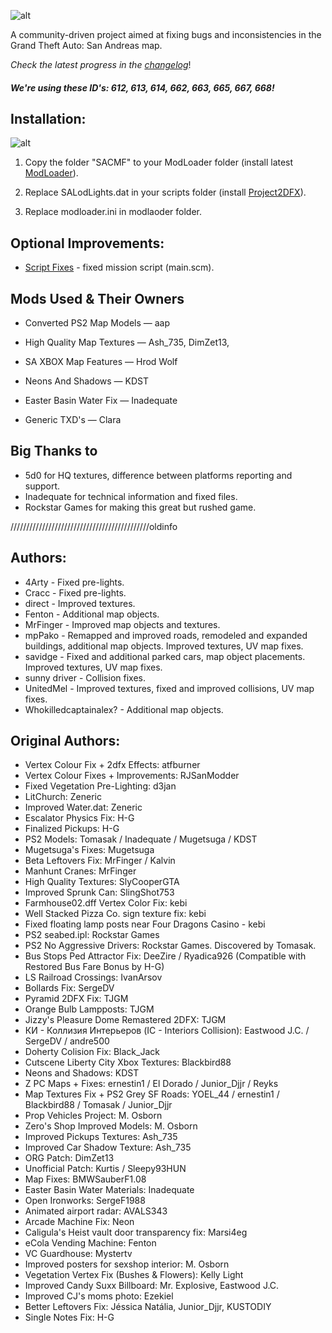 ![alt](https://i.imgur.com/3I8mEQI.png)

A community-driven project aimed at fixing bugs and inconsistencies in the Grand Theft Auto: San Andreas map.

*Check the latest progress in the [changelog](https://github.com/UnitedMel/-SA-Community-Map-Fixes/blob/main/CHANGELOG.md)*!
##### We're using these ID's: 612, 613, 614, 662, 663, 665, 667, 668!

## Installation:
![alt](https://i.imgur.com/HtmoW07.png)
1. Copy the folder "SACMF" to your ModLoader folder (install latest [ModLoader](https://github.com/thelink2012/modloader/releases)).

2. Replace SALodLights.dat in your scripts folder (install [Project2DFX](https://github.com/ThirteenAG/III.VC.SA.IV.Project2DFX/releases/tag/gtasa)).

3. Replace modloader.ini in modlaoder folder.

## Optional Improvements:
- [Script Fixes](https://gtaforums.com/topic/937827-gta-sa-script-fixes-finding-and-fixing-script-glitches/) - fixed mission script (main.scm).

## Mods Used & Their Owners
- Converted PS2 Map Models — aap
- High Quality Map Textures — Ash_735, DimZet13, 
- SA XBOX Map Features — Hrod Wolf
- Neons And Shadows — KDST
- Easter Basin Water Fix — Inadequate

- Generic TXD's — Clara

## Big Thanks to
- 5d0 for HQ textures, difference between platforms reporting and support.
- Inadequate for technical information and fixed files.
- Rockstar Games for making this great but rushed game.

////////////////////////////////////////////oldinfo
## Authors:
- 4Arty - Fixed pre-lights.
- Cracc - Fixed pre-lights.
- direct - Improved textures.
- Fenton - Additional map objects.
- MrFinger - Improved map objects and textures.
- mpPako - Remapped and improved roads, remodeled and expanded buildings, additional map objects. Improved textures, UV map fixes.
- savidge - Fixed and additional parked cars, map object placements. Improved textures, UV map fixes.
- sunny driver - Collision fixes.
- UnitedMel - Improved textures, fixed and improved collisions, UV map fixes.
- Whokilledcaptainalex? - Additional map objects.

## Original Authors:
- Vertex Colour Fix + 2dfx Effects: atfburner
- Vertex Colour Fixes + Improvements: RJSanModder
- Fixed Vegetation Pre-Lighting: d3jan
- LitChurch: Zeneric
- Improved Water.dat: Zeneric
- Escalator Physics Fix: H-G
- Finalized Pickups: H-G
- PS2 Models: Tomasak / Inadequate / Mugetsuga / KDST
- Mugetsuga's Fixes: Mugetsuga
- Beta Leftovers Fix: MrFinger / Kalvin
- Manhunt Cranes: MrFinger
- High Quality Textures: SlyCooperGTA
- Improved Sprunk Can: SlingShot753
- Farmhouse02.dff Vertex Color Fix: kebi
- Well Stacked Pizza Co. sign texture fix: kebi
- Fixed floating lamp posts near Four Dragons Casino - kebi
- PS2 seabed.ipl: Rockstar Games
- PS2 No Aggressive Drivers: Rockstar Games. Discovered by Tomasak.
- Bus Stops Ped Attractor Fix: DeeZire / Ryadica926 (Compatible with Restored Bus Fare Bonus by H-G)
- LS Railroad Crossings: IvanArsov
- Bollards Fix: SergeDV
- Pyramid 2DFX Fix: TJGM
- Orange Bulb Lampposts: TJGM
- Jizzy's Pleasure Dome Remastered 2DFX: TJGM
- КИ - Коллизия Интерьеров (IC - Interiors Collision): Eastwood J.C. / SergeDV / andre500
- Doherty Colision Fix: Black_Jack
- Cutscene Liberty City Xbox Textures: Blackbird88
- Neons and Shadows: KDST
- Z PC Maps + Fixes: ernestin1 / El Dorado / Junior_Djjr / Reyks
- Map Textures Fix + PS2 Grey SF Roads: YOEL_44 / ernestin1 / Blackbird88 / Tomasak / Junior_Djjr
- Prop Vehicles Project: M. Osborn
- Zero's Shop Improved Models: M. Osborn
- Improved Pickups Textures: Ash_735
- Improved Car Shadow Texture: Ash_735
- ORG Patch: DimZet13
- Unofficial Patch: Kurtis / Sleepy93HUN
- Map Fixes: BMWSauberF1.08
- Easter Basin Water Materials: Inadequate
- Open Ironworks: SergeF1988
- Animated airport radar: AVALS343
- Arcade Machine Fix: Neon
- Caligula's Heist vault door transparency fix: Marsi4eg
- eCola Vending Machine: Fenton
- VC Guardhouse: Mystertv
- Improved posters for sexshop interior: M. Osborn
- Vegetation Vertex Fix (Bushes & Flowers): Kelly Light
- Improved Candy Suxx Billboard: Mr. Explosive, Eastwood J.C.
- Improved CJ's moms photo: Ezekiel
- Better Leftovers Fix: Jéssica Natália, Junior_Djjr, KUSTODIY
- Single Notes Fix: H-G
